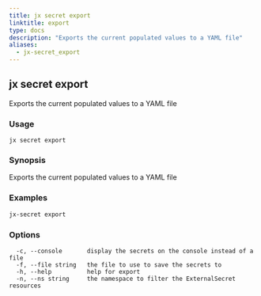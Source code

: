 ```yaml
---
title: jx secret export
linktitle: export
type: docs
description: "Exports the current populated values to a YAML file"
aliases:
  - jx-secret_export
---
```


## jx secret export

Exports the current populated values to a YAML file

### Usage

```
jx secret export
```

### Synopsis

Exports the current populated values to a YAML file

### Examples

  ```bash
  jx-secret export

  ```
### Options

```
  -c, --console       display the secrets on the console instead of a file
  -f, --file string   the file to use to save the secrets to
  -h, --help          help for export
  -n, --ns string     the namespace to filter the ExternalSecret resources
```

